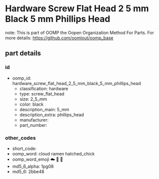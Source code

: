 # Hardware Screw Flat Head 2 5 mm Black 5 mm Phillips Head  

note: This is part of OOMP the Oopen Organization Method For Parts. For more details: https://github.com/oomlout/oomp_base

##  part details





### id
* oomp_id: hardware_screw_flat_head_2_5_mm_black_5_mm_phillips_head
  * classification: hardware
  * type: screw_flat_head
  * size: 2_5_mm
  * color: black
  * description_main: 5_mm
  * description_extra: phillips_head
  * manufacturer: 
  * part_number: 

### other_codes
* short_code: 
* oomp_word: cloud ramen hatched_chick
* oomp_word_emoji :cloud: :ramen: :hatched_chick:
* md5_6_alpha: 1pg08
* md5_6: 2bbe48
